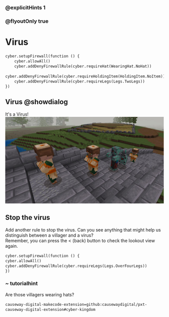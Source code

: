 ### @explicitHints 1
### @flyoutOnly true

# Virus

```ghost
cyber.setupFirewall(function () {
    cyber.allowAll()
    cyber.addDenyFirewallRule(cyber.requireHat(WearingHat.NoHat))
    cyber.addDenyFirewallRule(cyber.requireHoldingItem(HoldingItem.NoItem))
    cyber.addDenyFirewallRule(cyber.requireLegs(Legs.TwoLegs))
})

```

## Virus @showdialog
It's a Virus!   
![Virus](https://raw.githubusercontent.com/CausewayDigital/Minecraft-EE-MakeCode/main/tutorials/cyber-kingdom/firewall/images/level_3.jpg)


## Stop the virus
Add another rule to stop the virus. 
Can you see anything that might help us distinguish between a villager and a virus?   
Remember, you can press the < (back) button to check the lookout view again.


```template
cyber.setupFirewall(function () {
cyber.allowAll()
cyber.addDenyFirewallRule(cyber.requireLegs(Legs.OverFourLegs))
})
```

### ~ tutorialhint
Are those villagers wearing hats?


```package
causeway-digital-makecode-extension=github:causewaydigital/pxt-causeway-digital-extension#cyber-kingdom
```